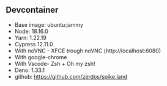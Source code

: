 ## Devcontainer

- Base image: ubuntu:jammy
- Node: 18.16.0
- Yarn: 1.22.19
- Cypress 12.11.0
- With noVNC - XFCE trough noVNC (http://localhost:6080)
- With google-chrome
- With Vscode- Zsh + Oh my zsh!
- Deno: 1.33.1
- github: https://github.com/zerdos/spike.land

